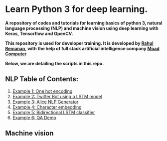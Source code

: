 # Learn Python 3 for deep learning.

**A repository of codes and tutorials for learning basics of python 3, natural language processing (NLP) and machine vision using deep learning with Keras, Tensorflow and OpenCV.**

**This repository is used for developer training. It is developed by [Rahul Remanan](remananr.com), with the help of full stack artificial intelligence company [Moad Computer](https://www.moad.computer)**

**Below, we are detailing the scripts in this repo.**

<!--https://about.gitlab.com/handbook/product/technical-writing/markdown-guide/ Keep this handy-->

## NLP Table of Contents:

1. [Example 1: One hot encoding](https://github.com/rahulremanan/python_tutorial/tree/master/NLP/01-One_hot_encoding)
2. [Example 2: Twitter Bot using a LSTM model](https://github.com/rahulremanan/python_tutorial/tree/master/NLP/02-Twitter_bot)
3. [Example 3: Alice NLP Generator](https://github.com/rahulremanan/python_tutorial/tree/master/NLP/03-Natural_language_generation/)
4. [Example 4: Character embedding](https://github.com/rahulremanan/python_tutorial/tree/master/NLP/04-Character_embedding)
5. [Example 5: Bidirectional LSTM classifier](https://github.com/rahulremanan/python_tutorial/tree/master/NLP/05-Bidirectional_LSTM)
6. [Example 6: QA Demo](https://github.com/rahulremanan/python_tutorial/tree/master/NLP/06-Conversational_NLP)


## Machine vision
